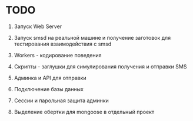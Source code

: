 TODO
====

1. Запуск Web Server

2. Запуск smsd на реальной машине и получение заготовок для тестирования взаимодействия с smsd

3. Workers - кодирование поведения

4. Скрипты - заглушки для симулирования получения и отправки SMS

5. Админка и API для отправки

6. Подключение базы данных

7. Сессии и парольная защита админки

8. Выделение обертки для mongoose в отдельный проект
